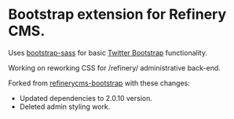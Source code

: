 # Bootstrap extension for Refinery CMS.

Uses [bootstrap-sass](https://github.com/thomas-mcdonald/bootstrap-sass) for basic [Twitter Bootstrap](http://twitter.github.com/bootstrap/) functionality.

Working on reworking CSS for /refinery/ administrative back-end.

Forked from [refinerycms-bootstrap](https://github.com/ghoppe/refinerycms-bootstrap) with these changes:

* Updated dependencies to 2.0.10 version.
* Deleted admin styling work.

